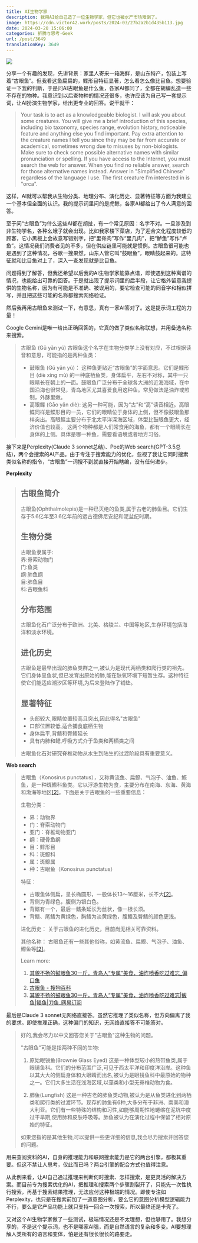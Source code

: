 ```yaml
---
title: AI生物学家
description: 我用AI给自己造了一位生物学家，但它也被水产市场难倒了。
image: https://cdn.victor42.work/posts/2024-03/27b2a2b1d435b113.jpg
date: 2024-03-20 15:06:00
categories: 折腾与思考-Geek
url: /post/3649
translationKey: 3649
---
```


![](https://cdn.victor42.work/posts/2024-03/27b2a2b1d435b113.jpg)

分享一个有趣的发现，先讲背景：家里人寄来一箱海鲜，是山东特产，包装上写着“古眼鱼”。但我看这鱼扁扁的，鲽形目特征显著，怎么看怎么像比目鱼。想要验证一下我的判断，于是问AI古眼鱼是什么鱼，各家AI都问了，全都在胡编乱造一些不存在的物种。我意识到以后查物种的情况还很多，也许应该为自己写一套提示词，让AI扮演生物学家，给出更专业的回答。说干就干：

> Your task is to act as a knowledgeable biologist. I will ask you about some creatures. You will give me a brief introduction of this species, including bio taxonomy, species range, evolution history, noticeable feature and anything else you find important. Pay extra attention to the creature names I tell you since they may be far from accurate or academical, sometimes wrong due to misuses by non-biologists. Make sure to check some possible alternative names with similar pronunciation or spelling. If you have access to the Internet, you must search the web for answer. When you find no reliable answer, search for those alternative names instead. Answer in "Simplified Chinese" regardless of the language I use.
> The first creature I’m interested in is "orca".

这样，AI就可以帮我从生物分类、地理分布、演化历史、显著特征等方面为我建立一个基本但全面的认识。我的提示词里问的是虎鲸，各家AI都给出了令人满意的回答。

至于问“古眼鱼”为什么这些AI都在胡扯，有一个常见原因：名字不对。一旦涉及到非生物学名，各种幺蛾子就会出现。比如我家楼下菜店，为了迎合文化程度较低的顾客，它小黑板上会故意写错别字，把“里脊肉”写作“里几肉”，把“鲈鱼”写作“卢鱼”。这情况我们消费者见的不多，但在供应链里可能就是惯例。古眼鱼很可能也是遇到了这种情况，谷歌一搜果然，山东人管它叫“鼓眼鱼”，眼睛鼓起来的。这特征就和比目鱼对上了，深入一查发现就是比目鱼。

问题得到了解答，但我还希望以后我的AI生物学家能靠点谱，即使遇到这种离谱的情况，也能给出可靠的回答。于是就出现了提示词里的后半段，让它格外留意我提供的生物名称，因为有可能是不准确、被误用的，要它检查可能的同音字和相似拼写，并且把这些可能的名称都搜索网络验证。

然后我再用古眼鱼来测试一下，有意思，真有一家AI答对了。这是提示词工程的力量！

Google Gemini是唯一给出正确回答的，它真的做了类似名称联想，并用备选名称来搜索。

> 古眼鱼 (Gǔ yǎn yú)
> 古眼鱼这个名字在生物分类学上没有对应，不过根据读音和意思，可能指的是两种鱼类：
>  * 鼓眼鱼 (Gǔ yǎn yú)： 这种鱼更贴近“古眼鱼”的字面意思。它们是鰈形目 (diè xíng mù) 的一种底栖鱼类，身体扁平，左右不对称，其中一只眼睛长在朝上的一面。鼓眼鱼广泛分布于全球各大洲的近海海域，在中国沿海也很常见，青岛地区尤其喜爱食用这种鱼。常见做法是油炸或煎制，外酥里嫩。
>  * 高眼鲽 (Gāo yǎn diè): 这另一种可能，因为“古”和“高”读音相近。高眼鲽同样是鰈形目的一员，它们的眼睛位于身体的上侧，但不像鼓眼鱼那样突出。高眼鲽主要分布于北太平洋深海区域，体型比鼓眼鱼更大，经济价值也较高。
> 这两个物种都是人们常食用的海鱼，都有一个眼睛长在身体的上侧。具体是哪一种鱼，需要看语境或者地方习俗。

接下来是Perplexity(Claude 3 sonnet总结)、Poe的Web search(GPT-3.5总结)，两个会搜索的AI产品。由于专注于搜索能力的优化，忽视了我让它同时搜索类似名称的指令，“古眼鱼”一词搜不到就直接开始瞎编，没有任何进步。

**Perplexity**

> ## 古眼鱼简介
> 
> 古眼鱼(Ophthalmolepis)是一种已灭绝的鱼类,属于古老的肺鱼目。它们生存于5.6亿年至3.6亿年前的远古德佛尼安纪和泥盆纪时期。
> 
> ## 生物分类
> 
> 古眼鱼隶属于:  
> 界:脊索动物门  
> 门:鱼类  
> 纲:肺鱼纲  
> 目:肺鱼目  
> 科:古眼鱼科
> 
> ## 分布范围
> 
> 古眼鱼化石广泛分布于欧洲、北美、格陵兰、中国等地区,生存环境包括海洋和淡水环境。
> 
> ## 进化历史
> 
> 古眼鱼是最早出现的肺鱼类群之一,被认为是现代两栖类和爬行类的祖先。它们身体呈鱼状,但已发育出原始的肺,能在缺氧环境下短暂生存。这种特征使它们能适应潮汐区等环境,为后来登陆作了铺垫。
> 
> ## 显著特征
> 
> - 头部较大,眼睛位置较高且突出,因此得名"古眼鱼"
> - 口部位置较低,适合捕食底栖生物
> - 身体扁平,背鳍和臀鳍延长
> - 具有内肺和鳃,呼吸方式介于鱼类和两栖类之间
> 
> 古眼鱼化石对研究脊椎动物从水生到陆生的过渡阶段具有重要意义。

**Web search**

> 古眼鱼（Konosirus punctatus），又称黄流鱼、扁鰶、气泡子、油鱼、鰶鱼，是一种斑鰶科鱼类。它以浮游生物为食，主要分布在南海、东海、黄海和渤海等地区[[2]](https://baike.sogou.com/v101570476.htm)。下面是关于古眼鱼的一些重要信息：
> 
> 生物分类：
> - 界：动物界
> - 门：脊索动物门
> - 亚门：脊椎动物亚门
> - 纲：硬骨鱼纲
> - 目：鲱形目
> - 科：斑鰶科
> - 属：斑鰶属
> - 种：古眼鱼（Konosirus punctatus）
> 
> 特征：
> - 古眼鱼体侧扁，呈长椭圆形，一般体长13～16厘米，长不大[[2]](https://baike.sogou.com/v101570476.htm)。
> - 背侧为青绿色，腹侧为银白色。
> - 背鳍有一个，最后一鳍条延长为丝状，像一根长须。
> - 背鳍、尾鳍为黄绿色，胸鳍为淡黄绿色，腹鳍及臀鳍的颜色更浅。
> 
> 进化历史：
> 关于古眼鱼的进化历史，目前尚无相关可靠资料。
> 
> 其他名称：
> 古眼鱼还有一些其他俗称，如黄流鱼、扁鰶、气泡子、油鱼、鰶鱼等[[2]](https://baike.sogou.com/v101570476.htm)。
> 
> Learn more:
> 1. [其貌不扬的鼓眼鱼30一斤，青岛人“专属”美食，油炸喷香吃过难忘_偏口鱼](https://www.sohu.com/a/491048259_100022807)
> 2. [古眼鱼 - 搜狗百科](https://baike.sogou.com/v101570476.htm)
> 3. [其貌不扬的鼓眼鱼30一斤，青岛人“专属”美食，油炸喷香吃过难忘|鲅鱼|鲳鱼|刀鱼_网易订阅](https://www.163.com/dy/article/GKBO40CG0522UM59.html)

最后是Claude 3 sonnet无网络直接答。虽然它推理了类似名称，但方向偏离了我的要求。即使推理正确，这种偏门的知识，无网络直接答不可能答对。

> 好的,我会尽力以中文回答您关于"古眼鱼"这种生物的问题。
> 
> "古眼鱼"可能是指两种不同的生物:
> 
> 1. 原始眼镜鱼(Brownie Glass Eyed)
> 这是一种体型较小的热带鱼类,属于眼镜鱼科。它们的分布范围广泛,可见于西太平洋和印度洋沿岸。这种鱼以其大大的侧扁身体和大眼睛而出名,被认为是眼镜鱼科中最原始的物种之一。它们大多生活在浅海区域,以藻类和小型无脊椎动物为食。
> 
> 2. 肺鱼(Lungfish)
> 这是一种古老的肺鱼类动物,被认为是从鱼类进化到两栖类和爬行类的过渡环节。现存的肺鱼有6种,大多分布于非洲、南美和澳大利亚。它们有一些特殊的结构和习性,如能够周期性地蜷缩在泥坑中度过干旱期,使用肺和皮肤呼吸等。肺鱼被认为在演化过程中保留了相对原始的特征。
> 
> 如果您指的是其他生物,可以提供一些更详细的信息,我会尽力搜索并回答您的问题。

用来查阅资料的AI，自身的推理能力和联网搜索能力是它的两台引擎，都极其重要。但这不禁让人思考，仅此而已吗？两台引擎的配合方式也值得注意。

从此例来看，让AI自己通过推理来判断何时搜索、怎样搜索，是更灵活的解决方案。而目前专为搜索优化的AI，把推理和搜索两个步骤割裂开了，只能先一次性执行搜索，再基于搜索结果推理，无法应付这种极端的情况。即使专注如Perplexity，也只是在搜索前加了一道意图分析，要么它的意图分析模型逻辑能力不行，要么是它产品功能上就只支持一回合一次搜索，所以最终还是卡壳了。

又对这个AI生物学家做了一些测试，极端情况还是不太理想，但也够用了。我想分享的，不是这个提示词，也不是哪家AI强，而是自然语言的复杂和多变。AI要想理解人类所有的语言和变体，怕是还有很长很长的路要走。
